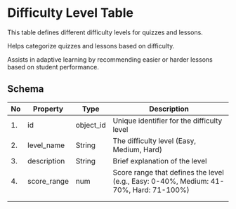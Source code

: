 # Difficulty Level Table

This table defines different difficulty levels for quizzes and lessons.

Helps categorize quizzes and lessons based on difficulty.

Assists in adaptive learning by recommending easier or harder lessons based on student performance.

## Schema

| No   | Property    | Type      | Description                                                  |
| ---- | ----------- | --------- | ------------------------------------------------------------ |
| 1.   | id          | object_id | Unique identifier for the difficulty level                   |
| 2.   | level_name  | String    | The difficulty level (Easy, Medium, Hard)                    |
| 3.   | description | String    | Brief explanation of the level                               |
| 4.   | score_range | num       | Score range that defines the level (e.g., Easy: 0-40%, Medium: 41-70%, Hard: 71-100%) |
|      |             |           |                                                              |
|      |             |           |                                                              |

